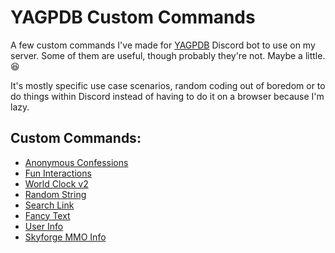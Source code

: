# YAGPDB Custom Commands
A few custom commands I've made for [YAGPDB](https://yagpdb.xyz/) Discord bot to use on my server. Some of them are useful, though probably they're not. Maybe a little. 😆

It's mostly specific use case scenarios, random coding out of boredom or to do things within Discord instead of having to do it on a browser because I'm lazy.

## Custom Commands:
- [Anonymous Confessions](https://github.com/Samillion/yagpdb-cc/tree/main/Confession)
- [Fun Interactions](https://github.com/Samillion/yagpdb-cc/tree/main/Fun%20Interactions)
- [World Clock v2](https://github.com/Samillion/yagpdb-cc/tree/main/World%20Clock%20v2)
- [Random String](https://github.com/Samillion/yagpdb-cc/tree/main/Random%20String)
- [Search Link](https://github.com/Samillion/yagpdb-cc/tree/main/Search%20Link)
- [Fancy Text](https://github.com/Samillion/yagpdb-cc/tree/main/Fancy%20Text)
- [User Info](https://github.com/Samillion/yagpdb-cc/tree/main/User%20Info)
- [Skyforge MMO Info](https://github.com/Samillion/skyforge-yagpdb)
